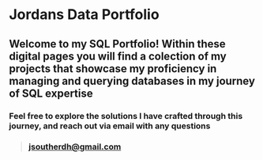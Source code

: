 # Jordans Data Portfolio
## Welcome to my SQL Portfolio! Within these digital pages you will find a colection of my projects that showcase my proficiency in managing and querying databases in my journey of  SQL expertise
### Feel free to explore the solutions I have crafted through this journey, and reach out via email with any questions
>### jsoutherdh@gmail.com
